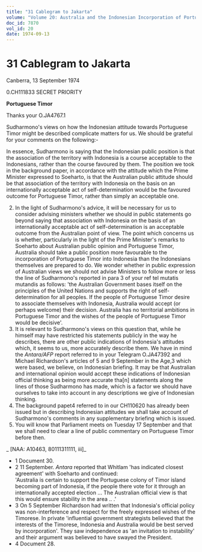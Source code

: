 ```yaml
---
title: "31 Cablegram to Jakarta"
volume: "Volume 20: Australia and the Indonesian Incorporation of Portuguese Timor, 1974-1976"
doc_id: 7870
vol_id: 20
date: 1974-09-13
---
```


# 31 Cablegram to Jakarta

Canberra, 13 September 1974

0.CH111833 SECRET PRIORITY

**Portuguese Timor**

Thanks your O.JA4767.1

Sudharmono's views on how the Indonesian attitude towards Portuguese Timor might be described complicate matters for us. We should be grateful for your comments on the following:-

In essence, Sudharmono is saying that the Indonesian public position is that the association of the territory with Indonesia is a course acceptable to the Indonesians, rather than the course favoured by them. The position we took in the background paper, in accordance with the attitude which the Prime Minister expressed to Soeharto, is that the Australian public attitude should be that association of the territory with Indonesia on the basis on an internationally acceptable act of self-determination would be the favoured outcome for Portuguese Timor, rather than simply an acceptable one.

  2. In the light of Sudharmono's advice, it will be necessary for us to consider advising ministers whether we should in public statements go beyond saying that association with Indonesia on the basis of an internationally acceptable act of self-determination is an acceptable outcome from the Australian point of view. The point which concerns us is whether, particularly in the light of the Prime Minister's remarks to Soeharto about Australian public opinion and Portuguese Timor, Australia should take a public position more favourable to the incorporation of Portuguese Timor into Indonesia than the Indonesians themselves are prepared to do. We wonder whether in public expression of Australian views we should not advise Ministers to follow more or less the line of Sudharmono's reported in para 3 of your ref tel mutatis mutandis as follows: 'the Australian Government bases itself on the principles of the United Nations and supports the right of self-determination for all peoples. If the people of Portuguese Timor desire to associate themselves with Indonesia, Australia would accept (or perhaps welcome) their decision. Australia has no territorial ambitions in Portuguese Timor and the wishes of the people of Portuguese Timor would be decisive'.
  3. It is relevant to Sudharmono's views on this question that, while he himself may have restricted his statements publicly in the way he describes, there are other public indications of Indonesia's attitudes which, it seems to us, more accurately describe them. We have in mind the _Antara/AFP_ report referred to in your Telegram O.JA47392 and Michael Richardson's articles of 5 and 9 September in the Age,3 which were based, we believe, on Indonesian briefing. It may be that Australian and international opinion would accept these indications of Indonesian official thinking as being more accurate tha[n] statements along the lines of those Sudharmono has made, which is a factor we should have ourselves to take into account in any descriptions we give of Indonesian thinking.
  4. The background papet4 referred to in our CH110620 has already been issued but in describing Indonesian attitudes we shall take account of Sudharmono's comments in any supplementary briefing which is issued.
  5. You will know that Parliament meets on Tuesday 17 September and that we shall need to clear a line of public commentary on Portuguese Timor before then.



_ [NAA: A10463, 80111311111, iii]_

  * 1 Document 30. 
  * 2 11 September. _Antara_ reported that Whitlam 'has indicated closest agreement' with Soeharto and continued:  
'Australia is certain to support the Portuguese colony of Timor island becoming part of Indonesia, if the people there vote for it through an internationally accepted election ... The Australian official view is that this would ensure stability in the area .. .'
  * 3 On 5 September Richardson had written that Indonesia's official policy was non-interference and respect for the freely expressed wishes of the Timorese. In private 'influential government strategists believed that the interests of the Timorese, Indonesia and Australia would be best served by incorporation'. They saw independence as 'an invitation to instability' and their argument was believed to have swayed the President.
  * 4 Document 28.


